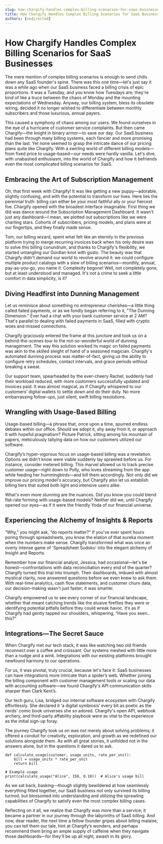 ```yaml
---
slug: how-chargify-handles-complex-billing-scenarios-for-saas-businesses
title: How Chargify Handles Complex Billing Scenarios for SaaS Businesses
authors: [undirected]
---
```



# How Chargify Handles Complex Billing Scenarios for SaaS Businesses

The mere mention of complex billing scenarios is enough to send chills down any SaaS founder's spine. There was this one time—let's just say it was a while ago when our SaaS business faced a billing crisis of epic proportions. It was a Tuesday, and you know how Tuesdays are; they're kind of like a truce between the chaos of Monday and the mounting expectations of Wednesday. Anyway, our billing system, bless its obsolete wiring, decided it no longer wished to differentiate between monthly subscribers and those luxurious, annual payers.

This caused a symphony of chaos among our users. We found ourselves in the eye of a hurricane of customer service complaints. But then came Chargify—the knight in binary armor—to save our day. Our SaaS business had been through many billing systems, each fancier and more promising than the last. Yet none seemed to grasp the intricate dance of our pricing plans quite like Chargify. With a swirling world of different billing models—from fixed price to usage-based—our needs were hardly vanilla. Let's dive, with unabashed enthusiasm, into the world of Chargify and how it befriends even the most complicated billing scenarios for SaaS.  

## Embracing the Art of Subscription Management

Oh, that first week with Chargify! It was like getting a new puppy—adorable, slightly confusing, and with the potential to transform our lives. Here lies the perennial truth: billing can either be your most faithful ally or your fiercest foe. Chargify opened with the broadest interface imaginable. First thing we did was dance around the Subscription Management Dashboard. It wasn't just any dashboard—I mean, we plotted out subscriptions like we were charting stars. Cohorts of subscribers, pricing models, and plans were at our fingertips, and they finally made sense.

Tom, our billing wizard, spent what felt like an eternity in the previous platform trying to merge recurring invoices back when his only desire was to solve this billing conundrum, and thanks to Chargify's flexibility, we started untangling our Gordian knot with gusto. The beauty was that Chargify didn't demand our world to revolve around it: we could configure multiple product catalogs with a slew of billing scenarios—monthly, annual, pay-as-you-go, you name it. Complexity begone! Well, not completely gone, but at least understood and managed. It's not a crime to seek a little comfort in data simplicity, is it?

## Diving Headfirst into Dunning Management

Let us reminisce about something no entrepreneur cherishes—a little thing called failed payments, or as we fondly began referring to it, "The Dunning Dimension." Ever had a chat with your bank customer service at 2 AM? That's parallel to dealing with failed payments in SaaS, filled with cryptic woes and missed connections.

Chargify graciously entered the frame at this juncture and took us on a behind-the-scenes tour to the not-so-wonderful world of dunning management. The way this solution worked its magic on failed payments was akin to the skilled sleight of hand of a seasoned magician. Chargify's automated dunning process was matter-of-fact, giving us the ability to configure retry schedules, contact intervals, and grace periods without breaking a sweat. 

Our support team, spearheaded by the ever-cheery Rachel, suddenly had their workload reduced, with more customers successfully updated and invoices paid. It was almost magical, as if Chargify whispered to our customers’ digital wallets to settle down and do their duty. No more embarrassing follow-ups, just silent, swift billing resolutions.

## Wrangling with Usage-Based Billing

Usage-based billing—a phrase that, once upon a time, spurred endless debates within our office. Should we adopt it, shy away from it, or approach it with hopeful pragmatism? Picture Patrick, sitting among his mountain of papers, meticulously tallying data on how our customers utilized our software.

Chargify’s hyper-vigorous focus on usage-based billing was a revelation. Options we didn’t know were viable suddenly lay sprawled before us. For instance, consider metered billing. This marvel allowed us to track precise customer usage—right down to Polly, who loves streaming from the app while feeding her hummingbirds—and bill them accordingly. Not only did we improve our pricing model's accuracy, but Chargify also let us establish billing tiers that suited both light and intensive users alike.

What's even more stunning are the nuances. Did you know you could blend flat-rate forming with usage-based models? Neither did we, until Chargify opened our eyes—as if it were the friendly Yoda of our financial universe.    

## Experiencing the Alchemy of Insights & Reports

“Why,” you might ask, “do reports matter?” If you've ever spent hours poring through spreadsheets, you know the elation of that eureka moment when the numbers make sense. Chargify transformed what was once an overly intense game of 'Spreadsheet Sudoku' into the elegant alchemy of Insight and Reports.

Remember how our financial analyst, Jessica, had occasional—let's be honest—confrontations with data reconciliation every end of the quarter? Chargify turned this trial into triumph. Their dashboards, imbued with almost mystical clarity, now answered questions before we even knew to ask them. With real-time analytics, cash flow statements, and customer churn data, our decision-making wasn't just faster; it was smarter.

Chargify empowered us to see every corner of our financial landscape, whether that meant catching trends like the elusive fireflies they were or identifying potential pitfalls before they could wreak havoc. It’s as if Chargify had gently tapped our shoulders, whispering, “Have you seen... this?”

## Integrations—The Secret Sauce

When Chargify met our tech stack, it was like watching two old friends reconnect over a coffee and croissant. Our systems meshed with little more than a nudge and a wink. Integrations with our existing platforms brought newfound harmony to our operations.

For us, it was pivotal, truly crucial, because let's face it: SaaS businesses can have integrations more intricate than a spider’s web. Whether joining the billing component with customer management tools or scaling our data with accounting software—we found Chargify's API communication skills sharper than Clark Kent’s.

Our tech guru, Lisa, bridged our internal software ecosystem with Chargify effortlessly. She declared it ‘a digital symbiosis’ every bit as poetic as the nerds’ comic book universes she so adored. Chargify's open API, webhook archery, and third-party affability playbook were as vital to the experience as the initial sign-up foray.

The journey Chargify took us on was not merely about solving problems; it offered a conduit for creativity, exploration, and growth as we redefined our solutions alongside them. As with all great stories, it unfolded not in the answers alone, but in the questions it dared us to ask. 

```
def calculate_usage(customer, usage_units, rate_per_unit):
    bill = usage_units * rate_per_unit
    return bill

# Example usage
print(calculate_usage("Alice", 150, 0.10))  # Alice's usage bill
```

As we sat back, basking—though slightly bewildered at how seamlessly everything fitted together, our SaaS business not only survived its billing turmoil, but blossomed into understanding and utilizing the sprawling capabilities of Chargify to satisfy even the most complex billing cases.

Reflecting on it all, we realize that Chargify was more than a service; it became a partner in our journey through the labyrinths of SaaS billing. And now, dear reader, the next time a fellow founder gripes about billing malaise, you can tell them our tale, hint at Chargify’s wonders, and perhaps recommend them bring an ample supply of caffeine when they navigate those dashboards—for they'll be up all night, awash in its glory.